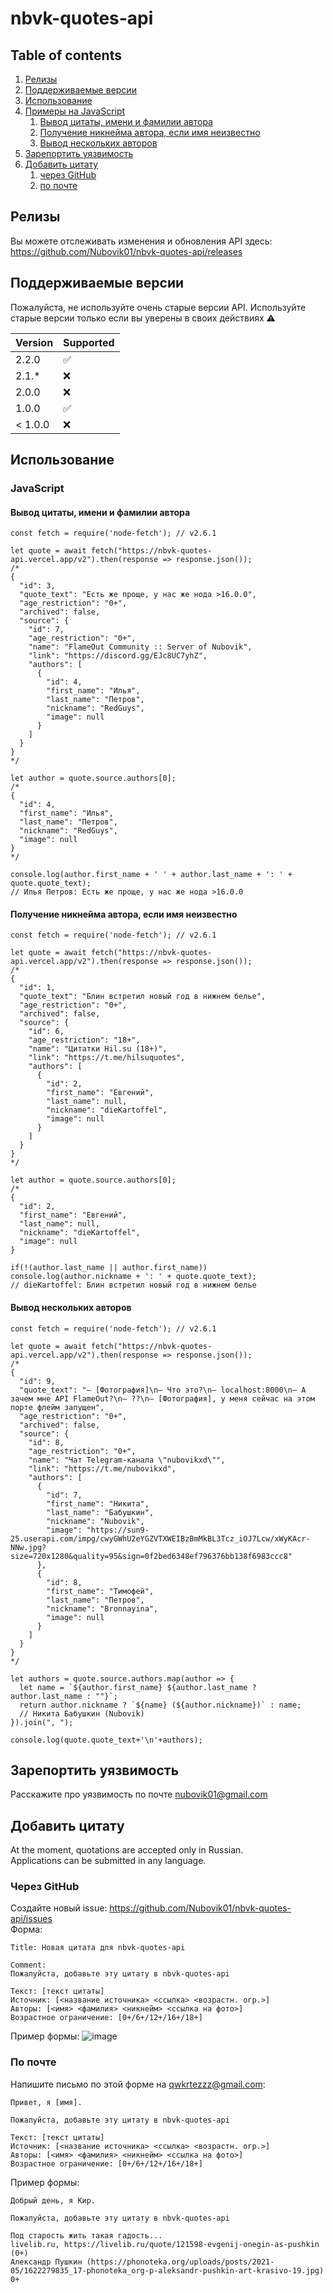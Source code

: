 # nbvk-quotes-api

## Table of contents
1. [Релизы](#Releases)
2. [Поддерживаемые версии](#supported)
3. [Использование](#HowToUse)
  1. [Примеры на JavaScript](#HowToUse-JavaScript-0)
     1. [Вывод цитаты, имени и фамилии автора](#JavaScript-0)
     2. [Получение никнейма автора, если имя неизвестно](#JavaScript-1)
     3. [Вывод нескольких авторов](#JavaScript-2)
4. [Зарепортить уязвимость](#report-a-vulnerability)
5. [Добавить цитату](#add-your-quote)
   1. [через GitHub](#add-your-quote-gh)
   2. [по почте](#add-your-quote-email)

<a name="Releases"></a>
## Релизы
Вы можете отслеживать изменения и обновления API здесь: https://github.com/Nubovik01/nbvk-quotes-api/releases

<a name="supported"></a>
## Поддерживаемые версии
Пожалуйста, не используйте очень старые версии API. Используйте старые версии только если вы уверены в своих действиях ⚠️

| Version | Supported  |
| ------- | ---------- |
| 2.2.0   | ✅        |
| 2.1.\*  | ❌        |
| 2.0.0   | ❌        |
| 1.0.0   | ✅        |
| < 1.0.0 | ❌        |

<a name="HowToUse"></a> 
## Использование

<a name="HowToUse-JavaScript-0"></a>
### JavaScript

<a name="JavaScript-0"></a> 
#### Вывод цитаты, имени и фамилии автора

```
const fetch = require('node-fetch'); // v2.6.1

let quote = await fetch("https://nbvk-quotes-api.vercel.app/v2").then(response => response.json());
/*
{
  "id": 3,
  "quote_text": "Есть же проще, у нас же нода >16.0.0",
  "age_restriction": "0+",
  "archived": false,
  "source": {
    "id": 7,
    "age_restriction": "0+",
    "name": "FlameOut Community :: Server of Nubovik",
    "link": "https://discord.gg/EJc8UC7yhZ",
    "authors": [
      {
        "id": 4,
        "first_name": "Илья",
        "last_name": "Петров",
        "nickname": "RedGuys",
        "image": null
      }
    ]
  }
}
*/

let author = quote.source.authors[0];
/*
{
  "id": 4,
  "first_name": "Илья",
  "last_name": "Петров",
  "nickname": "RedGuys",
  "image": null
}
*/

console.log(author.first_name + ' ' + author.last_name + ': ' + quote.quote_text);
// Илья Петров: Есть же проще, у нас же нода >16.0.0
```

<a name="JavaScript-1"></a> 
#### Получение никнейма автора, если имя неизвестно

```
const fetch = require('node-fetch'); // v2.6.1

let quote = await fetch("https://nbvk-quotes-api.vercel.app/v2").then(response => response.json());
/*
{
  "id": 1,
  "quote_text": "Блин встретил новый год в нижнем белье",
  "age_restriction": "0+",
  "archived": false,
  "source": {
    "id": 6,
    "age_restriction": "18+",
    "name": "Цитатки Hil.su (18+)",
    "link": "https://t.me/hilsuquotes",
    "authors": [
      {
        "id": 2,
        "first_name": "Евгений",
        "last_name": null,
        "nickname": "dieKartoffel",
        "image": null
      }
    ]
  }
}
*/

let author = quote.source.authors[0];
/*
{
  "id": 2,
  "first_name": "Евгений",
  "last_name": null,
  "nickname": "dieKartoffel",
  "image": null
}

if(!(author.last_name || author.first_name)) console.log(author.nickname + ': ' + quote.quote_text);
// dieKartoffel: Блин встретил новый год в нижнем белье
```

<a name="JavaScript-2"></a> 
#### Вывод нескольких авторов
```
const fetch = require('node-fetch'); // v2.6.1

let quote = await fetch("https://nbvk-quotes-api.vercel.app/v2").then(response => response.json());
/*
{
  "id": 9,
  "quote_text": "— [Фотография]\n— Что это?\n— localhost:8000\n— А зачем мне API FlameOut?\n— ??\n— [Фотография], у меня сейчас на этом порте флейм запущен",
  "age_restriction": "0+",
  "archived": false,
  "source": {
    "id": 8,
    "age_restriction": "0+",
    "name": "Чат Telegram-канала \"nubovikxd\"",
    "link": "https://t.me/nubovikxd",
    "authors": [
      {
        "id": 7,
        "first_name": "Никита",
        "last_name": "Бабушкин",
        "nickname": "Nubovik",
        "image": "https://sun9-25.userapi.com/impg/cwyGWhU2eYGZVTXWEIBzBmMkBL3Tcz_iOJ7Lcw/xWyKAcr-NNw.jpg?size=720x1280&quality=95&sign=0f2bed6348ef796376bb138f6983ccc8"
      },
      {
        "id": 8,
        "first_name": "Тимофей",
        "last_name": "Петров",
        "nickname": "Bronnayina",
        "image": null
      }
    ]
  }
}
*/

let authors = quote.source.authors.map(author => {
  let name = `${author.first_name} ${author.last_name ? author.last_name : ""}`;
  return author.nickname ? `${name} (${author.nickname})` : name;
  // Никита Бабушкин (Nubovik)
}).join(", ");

console.log(quote.quote_text+'\n'+authors);
```

<a name="report-a-vulnerability"></a>
## Зарепортить уязвимость
Расскажите про уязвимость по почте nubovik01@gmail.com

<a name="add-your-quote"></a>
## Добавить цитату
At the moment, quotations are accepted only in Russian.
<br>Applications can be submitted in any language.

<a name="add-your-quote-gh"></a>
### Через GitHub
Создайте новый issue: https://github.com/Nubovik01/nbvk-quotes-api/issues
<br>Форма: 
```
Title: Новая цитата для nbvk-quotes-api

Comment:
Пожалуйста, добавьте эту цитату в nbvk-quotes-api

Текст: [текст цитаты]
Источник: [<название источника> <ссылка> <возрастн. огр.>]
Авторы: [<имя> <фамилия> <никнейм> <ссылка на фото>]
Возрастное ограничение: [0+/6+/12+/16+/18+]
```
Пример формы:
![image](https://user-images.githubusercontent.com/50026919/226184092-ce19ba00-681e-464f-b340-0e03811c05ce.png)

<a name="add-your-quote-email"></a>
### По почте
Напишите письмо по этой форме на qwkrtezzz@gmail.com:
```
Привет, я [имя].

Пожалуйста, добавьте эту цитату в nbvk-quotes-api

Текст: [текст цитаты]
Источник: [<название источника> <ссылка> <возрастн. огр.>]
Авторы: [<имя> <фамилия> <никнейм> <ссылка на фото>]
Возрастное ограничение: [0+/6+/12+/16+/18+]

```
Пример формы:
```
Добрый день, я Кир.

Пожалуйста, добавьте эту цитату в nbvk-quotes-api

Под старость жить такая гадость...
livelib.ru, https://livelib.ru/quote/121598-evgenij-onegin-as-pushkin (0+)
Александр Пушкин (https://phonoteka.org/uploads/posts/2021-05/1622279835_17-phonoteka_org-p-aleksandr-pushkin-art-krasivo-19.jpg)
0+
```
